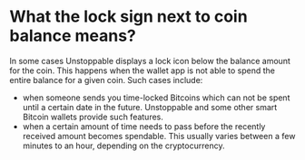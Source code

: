# What the lock sign next to coin balance means?

In some cases Unstoppable displays a lock icon below the balance amount for the coin. This happens when the wallet app is not able to spend the entire balance for a given coin.
Such cases include:

- when someone sends you time-locked Bitcoins which can not be spent until a certain date in the future. Unstoppable and some other smart Bitcoin wallets provide such features.
- when a certain amount of time needs to pass before the recently received amount becomes spendable. This usually varies between a few minutes to an hour, depending on the cryptocurrency.
